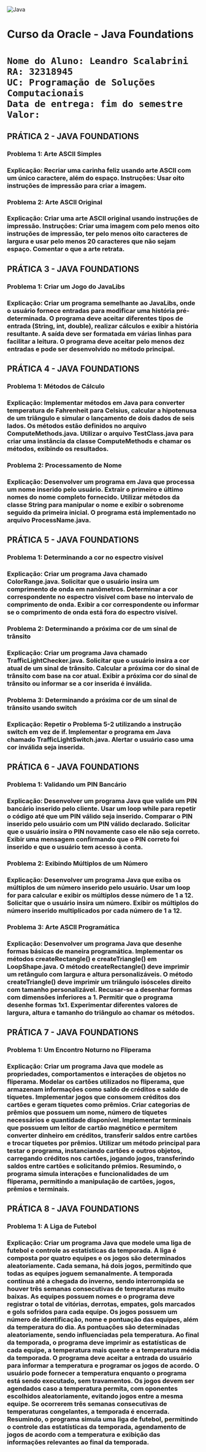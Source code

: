 ![Java](https://cdn.discordapp.com/attachments/1078453379715575828/1118847196956213318/giphy.gif)

<h1>Curso da Oracle - Java Foundations<h1>

```
Nome do Aluno: Leandro Scalabrini
RA: 32318945
UC: Programação de Soluções Computacionais
Data de entrega: fim do semestre
Valor: 
```

<h2>PRÁTICA 2 - JAVA FOUNDATIONS</h2>


<h3>Problema 1: Arte ASCII Simples<h3>

<p>Explicação: Recriar uma carinha feliz usando arte ASCII com um único caractere, além do espaço.  
Instruções: Usar oito instruções de impressão para criar a imagem.<p>

<h3>Problema 2: Arte ASCII Original<h3>

<p>Explicação: Criar uma arte ASCII original usando instruções de impressão.  
Instruções: Criar uma imagem com pelo menos oito instruções de impressão, ter pelo menos oito caracteres de largura e usar pelo menos 20 caracteres que não sejam espaço. Comentar o que a arte retrata.</p>

<h2>PRÁTICA 3 - JAVA FOUNDATIONS</h2>
<h3>Problema 1: Criar um Jogo do JavaLibs<h3>
  
<p>Explicação:  Criar um programa semelhante ao JavaLibs, onde o usuário fornece entradas para modificar uma história pré-determinada.  
  O programa deve aceitar diferentes tipos de entrada (String, int, double), realizar cálculos e exibir a história resultante.   
  A saída deve ser formatada em várias linhas para facilitar a leitura. O programa deve aceitar pelo menos dez entradas e pode ser desenvolvido no método principal.</p>

<h2>PRÁTICA 4 - JAVA FOUNDATIONS</h2>
<h3>Problema 1: Métodos de Cálculo<h3>

<p>Explicação: Implementar métodos em Java para converter temperatura de Fahrenheit para Celsius, calcular a hipotenusa de um triângulo e simular o lançamento de dois dados de seis lados.  
Os métodos estão definidos no arquivo ComputeMethods.java.  
Utilizar o arquivo TestClass.java para criar uma instância da classe ComputeMethods e chamar os métodos, exibindo os resultados.<p>

<h3>Problema 2: Processamento de Nome<h3>

<p>Explicação: Desenvolver um programa em Java que processa um nome inserido pelo usuário.  
Extrair o primeiro e último nomes do nome completo fornecido.  
Utilizar métodos da classe String para manipular o nome e exibir o sobrenome seguido da primeira inicial.  
O programa está implementado no arquivo ProcessName.java.</p>

<h2>PRÁTICA 5 - JAVA FOUNDATIONS</h2>
<h3>Problema 1: Determinando a cor no espectro visível<h3>

<p>Explicação: Criar um programa Java chamado ColorRange.java.  
Solicitar que o usuário insira um comprimento de onda em nanômetros.  
Determinar a cor correspondente no espectro visível com base no intervalo de comprimento de onda.  
Exibir a cor correspondente ou informar se o comprimento de onda está fora do espectro visível.<p>

<h3>Problema 2: Determinando a próxima cor de um sinal de trânsito<h3>

<p>Explicação: Criar um programa Java chamado TrafficLightChecker.java.  
Solicitar que o usuário insira a cor atual de um sinal de trânsito.  
Calcular a próxima cor do sinal de trânsito com base na cor atual.  
Exibir a próxima cor do sinal de trânsito ou informar se a cor inserida é inválida.<p>

<h3>Problema 3: Determinando a próxima cor de um sinal de trânsito usando switch<h3>

<p>Explicação: Repetir o Problema 5-2 utilizando a instrução switch em vez de if.  
Implementar o programa em Java chamado TrafficLightSwitch.java.  
Alertar o usuário caso uma cor inválida seja inserida.</p>

<h2>PRÁTICA 6 - JAVA FOUNDATIONS</h2>
<h3>Problema 1: Validando um PIN Bancário<h3>

<p>Explicação: Desenvolver um programa Java que valide um PIN bancário inserido pelo cliente.  
Usar um loop while para repetir o código até que um PIN válido seja inserido.  
Comparar o PIN inserido pelo usuário com um PIN válido declarado.  
Solicitar que o usuário insira o PIN novamente caso ele não seja correto.  
Exibir uma mensagem confirmando que o PIN correto foi inserido e que o usuário tem acesso à conta.<p>

<h3>Problema 2: Exibindo Múltiplos de um Número<h3>

<p>Explicação: Desenvolver um programa Java que exiba os múltiplos de um número inserido pelo usuário.  
Usar um loop for para calcular e exibir os múltiplos desse número de 1 a 12.  
Solicitar que o usuário insira um número.  
Exibir os múltiplos do número inserido multiplicados por cada número de 1 a 12.<p>

<h3>Problema 3: Arte ASCII Programática<h3>

<p>Explicação: Desenvolver um programa Java que desenhe formas básicas de maneira programática.  
Implementar os métodos createRectangle() e createTriangle() em LoopShape.java.  
O método createRectangle() deve imprimir um retângulo com largura e altura personalizáveis.  
O método createTriangle() deve imprimir um triângulo isósceles direito com tamanho personalizável.  
Recusar-se a desenhar formas com dimensões inferiores a 1.  
Permitir que o programa desenhe formas 1x1.  
Experimentar diferentes valores de largura, altura e tamanho do triângulo ao chamar os métodos.</p>

<h2>PRÁTICA 7 - JAVA FOUNDATIONS</h2>
<h3>Problema 1: Um Encontro Noturno no Fliperama<h3>

<p>Explicação: Criar um programa Java que modele as propriedades, comportamentos e interações de objetos no fliperama.  
Modelar os cartões utilizados no fliperama, que armazenam informações como saldo de créditos e saldo de tíquetes.  
Implementar jogos que consomem créditos dos cartões e geram tíquetes como prêmios.  
Criar categorias de prêmios que possuem um nome, número de tíquetes necessários e quantidade disponível.  
Implementar terminais que possuem um leitor de cartão magnético e permitem converter dinheiro em créditos, transferir saldos entre cartões e trocar tíquetes por prêmios.  
Utilizar um método principal para testar o programa, instanciando cartões e outros objetos, carregando créditos nos cartões, jogando jogos, transferindo saldos entre cartões e solicitando prêmios.  
Resumindo, o programa simula interações e funcionalidades de um fliperama, permitindo a manipulação de cartões, jogos, prêmios e terminais.</p>

<h2>PRÁTICA 8 - JAVA FOUNDATIONS</h2>
<h3>Problema 1: A Liga de Futebol<h3>

<p>Explicação: Criar um programa Java que modele uma liga de futebol e controle as estatísticas da temporada.  
A liga é composta por quatro equipes e os jogos são determinados aleatoriamente.  
Cada semana, há dois jogos, permitindo que todas as equipes joguem semanalmente.  
A temporada continua até a chegada do inverno, sendo interrompida se houver três semanas consecutivas de temperaturas muito baixas.  
As equipes possuem nomes e o programa deve registrar o total de vitórias, derrotas, empates, gols marcados e gols sofridos para cada equipe.  
Os jogos possuem um número de identificação, nome e pontuação das equipes, além da temperatura do dia.  
As pontuações são determinadas aleatoriamente, sendo influenciadas pela temperatura.  
Ao final da temporada, o programa deve imprimir as estatísticas de cada equipe, a temperatura mais quente e a temperatura média da temporada.  
O programa deve aceitar a entrada do usuário para informar a temperatura e programar os jogos de acordo.  
O usuário pode fornecer a temperatura enquanto o programa está sendo executado, sem travamentos.  
Os jogos devem ser agendados caso a temperatura permita, com oponentes escolhidos aleatoriamente, evitando jogos entre a mesma equipe.  
Se ocorrerem três semanas consecutivas de temperaturas congelantes, a temporada é encerrada.  
Resumindo, o programa simula uma liga de futebol, permitindo o controle das estatísticas da temporada, agendamento de jogos de acordo com a temperatura e exibição das informações relevantes ao final da temporada.</p>